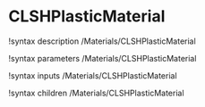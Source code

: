<!-- MOOSE Documentation Stub: Remove this when content is added. -->

# CLSHPlasticMaterial
!syntax description /Materials/CLSHPlasticMaterial

!syntax parameters /Materials/CLSHPlasticMaterial

!syntax inputs /Materials/CLSHPlasticMaterial

!syntax children /Materials/CLSHPlasticMaterial
